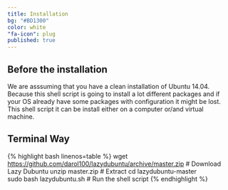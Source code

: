 ```yaml
---
title: Installation
bg: "#BD1300"
color: white
"fa-icon": plug
published: true
---
```


## Before the installation

We are asssuming that you have a clean installation of Ubuntu 14.04. Because this shell script is going to install a lot different packages and if your OS already have some packages with configuration it might be lost. This shell script it can be install either on a computer or/and virtual machine.

## Terminal Way

{% highlight bash linenos=table %}
wget https://github.com/darol100/lazydubuntu/archive/master.zip # Download Lazy Dubuntu
unzip master.zip  # Extract
cd lazydubuntu-master  
sudo bash lazydubuntu.sh  # Run the shell script
{% endhighlight %}
<!--- 
## Normal Way

You can go to the project page and download it.


## Watch the installation process

Video Later
-->
